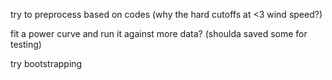 try to preprocess based on codes (why the hard cutoffs at <3 wind speed?)

fit a power curve and run it against more data? (shoulda saved some for testing)

try bootstrapping